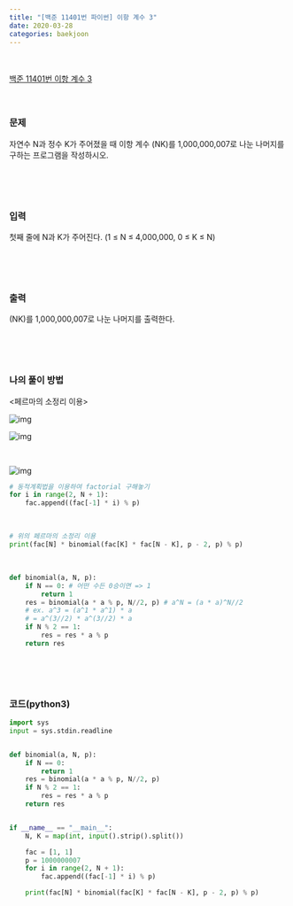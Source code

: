 ```yaml
---
title: "[백준 11401번 파이썬] 이항 계수 3"
date: 2020-03-28
categories: baekjoon
---
```


<br><br>
[백준 11401번 이항 계수 3](https://www.acmicpc.net/problem/11401)
<br><br><br>

### 문제<br>

자연수 N과 정수 K가 주어졌을 때 이항 계수 (NK)를 1,000,000,007로 나눈 나머지를 구하는 프로그램을 작성하시오.

<br><br><br>

### 입력<br>

첫째 줄에 N과 K가 주어진다. (1 ≤ N ≤ 4,000,000, 0 ≤ K ≤ N)

<br><br><br>

### 출력<br>

 (NK)를 1,000,000,007로 나눈 나머지를 출력한다.

<br><br><br>

### 나의 풀이 방법<br>

<페르마의 소정리 이용>

![img](https://blog.kakaocdn.net/dn/Us2hA/btqLGXRn0ix/GhW3Mogh3htwE0TNaqmKc1/img.png)



![img](https://blog.kakaocdn.net/dn/cPo0tW/btqLFou9gFF/cc80ujGOk7WtZVL9gOPc80/img.png)

<br>

![img](https://blog.kakaocdn.net/dn/D8rK7/btqEepUP5RA/PC7wKv1WW5QWUne2JmQVl0/img.png)

```python
# 동적계획법을 이용하여 factorial 구해놓기
for i in range(2, N + 1):
	fac.append((fac[-1] * i) % p)
```

<br>

```python
# 위의 페르마의 소정리 이용
print(fac[N] * binomial(fac[K] * fac[N - K], p - 2, p) % p)
```

<br>

```python
def binomial(a, N, p):
    if N == 0: # 어떤 수든 0승이면 => 1
        return 1
    res = binomial(a * a % p, N//2, p) # a^N = (a * a)^N//2
    # ex. a^3 = (a^1 * a^1) * a
    # = a^(3//2) * a^(3//2) * a
    if N % 2 == 1: 
        res = res * a % p
    return res
```

<br><br><br>


### 코드(python3)
```python
import sys
input = sys.stdin.readline


def binomial(a, N, p):
    if N == 0:
        return 1
    res = binomial(a * a % p, N//2, p)
    if N % 2 == 1:
        res = res * a % p
    return res


if __name__ == "__main__":
    N, K = map(int, input().strip().split())

    fac = [1, 1]
    p = 1000000007
    for i in range(2, N + 1):
        fac.append((fac[-1] * i) % p)

    print(fac[N] * binomial(fac[K] * fac[N - K], p - 2, p) % p)

```
